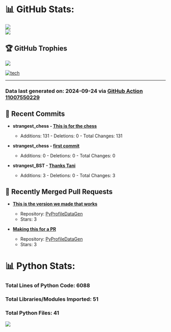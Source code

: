 # 📊 GitHub Stats:

![](https://github-readme-stats.vercel.app/api?username=codingwithstrangers&theme=radical&hide_border=false&include_all_commits=true&count_private=true)<br/>
![](https://github-readme-stats.vercel.app/api/top-langs/?username=codingwithstrangers&theme=radical&hide_border=false&include_all_commits=true&count_private=true&layout=compact)

## 🏆 GitHub Trophies

![](https://github-profile-trophy.vercel.app/?username=codingwithstrangers&theme=radical&no-frame=false&no-bg=true&margin-w=4)

[![tech](https://skillicons.dev/icons?i=godot,html,css,js,python,#mongo,#pytorch)](https://skillicons.dev)


---


### Data last generated on: 2024-09-24 via [GitHub Action 11007550229](https://github.com/sockheadrps/sockheadrps/actions/runs/11007550229)

## 🚀 Recent Commits

- **strangest_chess - [This is for the chess](https://github.com/codingwithstrangers/strangest_chess/commit/e50a3000a9a2b8d926f55abcea7773b0544bbc02)**
  - Additions: 131 - Deletions: 0 - Total Changes: 131

- **strangest_chess - [first commit](https://github.com/codingwithstrangers/strangest_chess/commit/8c4252d54b0d7c51f741633c2c334fe254af871f)**
  - Additions: 0 - Deletions: 0 - Total Changes: 0

- **strangest_BST - [Thanks Tani](https://github.com/codingwithstrangers/strangest_BST/commit/68cc465ca83723c263d6009772cbd7c2619ab437)**
  - Additions: 3 - Deletions: 0 - Total Changes: 3


## 🔀 Recently Merged Pull Requests

- **[This is the version we made that works](https://github.com/sockheadrps/PyProfileDataGen/pull/12)**
  - Repository: [PyProfileDataGen](https://github.com/sockheadrps/PyProfileDataGen)
  - Stars: 3

- **[Making this for a PR](https://github.com/sockheadrps/PyProfileDataGen/pull/10)**
  - Repository: [PyProfileDataGen](https://github.com/sockheadrps/PyProfileDataGen)
  - Stars: 3

# 📊 Python Stats:

### Total Lines of Python Code: 6088
### Total Libraries/Modules Imported: 51
### Total Python Files: 41
![](DataVisuals/data.gif)


